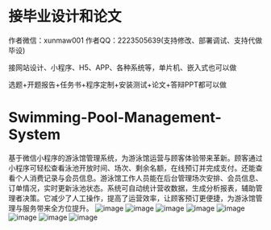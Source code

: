 # 接毕业设计和论文
作者微信：xunmaw001  作者QQ：2223505639(支持修改、部署调试、支持代做毕设)

接网站设计、小程序、H5、APP、各种系统等，单片机、嵌入式也可以做

选题+开题报告+任务书+程序定制+安装测试+论文+答辩PPT都可以做
# Swimming-Pool-Management-System
基于微信小程序的游泳馆管理系统，为游泳馆运营与顾客体验带来革新。顾客通过小程序可轻松查看泳池开放时间、场次、剩余名额，在线预订并完成支付。还能查看个人消费记录与会员信息。游泳馆工作人员能在后台管理场次安排、会员信息、订单情况，实时更新泳池状态。系统可自动统计营收数据，生成分析报表，辅助管理者决策。它减少了人工操作，提高了运营效率，让顾客预订更便捷，为游泳馆管理与服务带来全方位提升。 
![image](https://github.com/user-attachments/assets/0c132f90-7d67-4ca2-a10d-a13283c2bf5b)
![image](https://github.com/user-attachments/assets/3261b428-b465-4eb8-96a2-d3e9e5acae1d)
![image](https://github.com/user-attachments/assets/5ba4fcc9-b21a-4a81-b9e2-87d0484daa21)
![image](https://github.com/user-attachments/assets/03866e00-493f-4dc5-96b1-41b10f199773)
![image](https://github.com/user-attachments/assets/b583627a-247a-4f4b-ae6a-6227b41c9654)
![image](https://github.com/user-attachments/assets/d42bc891-a511-456e-919c-9ddffcf7ed8f)
![image](https://github.com/user-attachments/assets/d1243a51-8ecb-4376-a913-4a14edec2661)
![image](https://github.com/user-attachments/assets/43b5a54c-6727-47e6-8bfd-00dc95b8732a)
